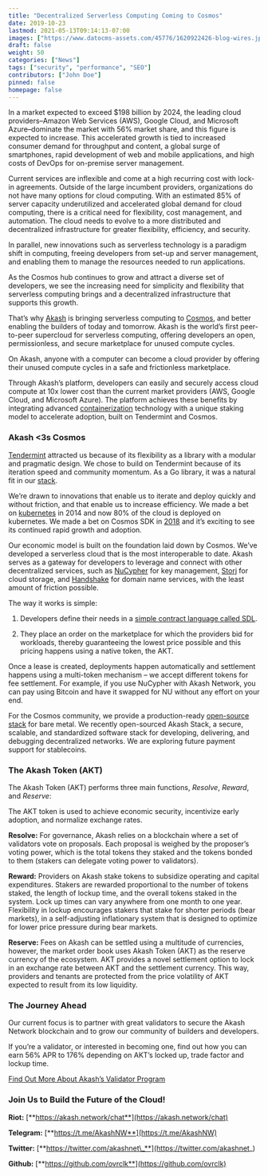 ```yaml
---
title: "Decentralized Serverless Computing Coming to Cosmos"
date: 2019-10-23
lastmod: 2021-05-13T09:14:13-07:00
images: ["https://www.datocms-assets.com/45776/1620922426-blog-wires.jpg"]
draft: false
weight: 50
categories: ["News"]
tags: ["security", "performance", "SEO"]
contributors: ["John Doe"]
pinned: false
homepage: false
---
```

In a market expected to exceed $198 billion by 2024, the leading cloud providers–Amazon Web Services (AWS), Google Cloud, and Microsoft Azure–dominate the market with 56% market share, and this figure is expected to increase. This accelerated growth is tied to increased consumer demand for throughput and content, a global surge of smartphones, rapid development of web and mobile applications, and high costs of DevOps for on-premise server management.

Current services are inflexible and come at a high recurring cost with lock-in agreements. Outside of the large incumbent providers, organizations do not have many options for cloud computing. With an estimated 85% of server capacity underutilized and accelerated global demand for cloud computing, there is a critical need for flexibility, cost management, and automation. The cloud needs to evolve to a more distributed and decentralized infrastructure for greater flexibility, efficiency, and security.

In parallel, new innovations such as serverless technology is a paradigm shift in computing, freeing developers from set-up and server management, and enabling them to manage the resources needed to run applications.

As the Cosmos hub continues to grow and attract a diverse set of developers, we see the increasing need for simplicity and flexibility that serverless computing brings and a decentralized infrastructure that supports this growth.

That’s why [Akash](https://akash.network/) is bringing serverless computing to [Cosmos](https://hub.cosmos.network/), and better enabling the builders of today and tomorrow. Akash is the world’s first peer-to-peer supercloud for serverless computing, offering developers an open, permissionless, and secure marketplace for unused compute cycles.

On Akash, anyone with a computer can become a cloud provider by offering their unused compute cycles in a safe and frictionless marketplace.

Through Akash’s platform, developers can easily and securely access cloud compute at 10x lower cost than the current market providers (AWS, Google Cloud, and Microsoft Azure). The platform achieves these benefits by integrating advanced [containerization](https://techcrunch.com/2017/11/21/overclock-labs-bets-on-kubernetes-to-help-companies-automate-their-cloud-infrastructure/) technology with a unique staking model to accelerate adoption, built on Tendermint and Cosmos.

### **Akash <3s Cosmos**

[Tendermint](https://tendermint.com/) attracted us because of its flexibility as a library with a modular and pragmatic design. We chose to build on Tendermint because of its iteration speed and community momentum. As a Go library, it was a natural fit in our [stack](https://github.com/ovrclk).

We’re drawn to innovations that enable us to iterate and deploy quickly and without friction, and that enable us to increase efficiency. We made a bet on [kubernetes](https://www.youtube.com/watch?v=Z-JSQpScYck&t=4s) in 2014 and now 80% of the cloud is deployed on kubernetes. We made a bet on Cosmos SDK in [2018](https://github.com/ovrclk/akash/commit/ce720c089ad2f33408abe32ac514a29a81f6a3c1) and it’s exciting to see its continued rapid growth and adoption.

Our economic model is built on the foundation laid down by Cosmos. We’ve developed a serverless cloud that is the most interoperable to date. Akash serves as a gateway for developers to leverage and connect with other decentralized services, such as [NuCypher](https://www.nucypher.com/) for key management, [Storj](https://storj.io/) for cloud storage, and [Handshake](https://handshake.org/) for domain name services, with the least amount of friction possible. 

The way it works is simple:

1.  Developers define their needs in a [simple contract language called SDL](https://github.com/ovrclk/akash/tree/master/sdl).
    
2.  They place an order on the marketplace for which the providers bid for workloads, thereby guaranteeing the lowest price possible and this pricing happens using a native token, the AKT. 
    

Once a lease is created, deployments happen automatically and settlement happens using a multi-token mechanism – we accept different tokens for fee settlement. For example, if you use NuCypher with Akash Network, you can pay using Bitcoin and have it swapped for NU without any effort on your end.

For the Cosmos community, we provide a production-ready [open-source stack](https://github.com/ovrclk/stack) for bare metal. We recently open-sourced Akash Stack, a secure, scalable, and standardized software stack for developing, delivering, and debugging decentralized networks. We are exploring future payment support for stablecoins.

### **The Akash Token (AKT)** 

The Akash Token (AKT) performs three main functions, _Resolve_, _Reward_, and _Reserve_:

The AKT token is used to achieve economic security, incentivize early adoption, and normalize exchange rates.  

**Resolve:** For governance, Akash relies on a blockchain where a set of validators vote on proposals. Each proposal is weighed by the proposer’s voting power, which is the total tokens they staked and the tokens bonded to them (stakers can delegate voting power to validators). 

**Reward:** Providers on Akash stake tokens to subsidize operating and capital expenditures. Stakers are rewarded proportional to the number of tokens staked, the length of lockup time, and the overall tokens staked in the system. Lock up times can vary anywhere from one month to one year. Flexibility in lockup encourages stakers that stake for shorter periods (bear markets), in a self-adjusting inflationary system that is designed to optimize for lower price pressure during bear markets.

**Reserve:** Fees on Akash can be settled using a multitude of currencies, however, the market order book uses Akash Token (AKT) as the reserve currency of the ecosystem. AKT provides a novel settlement option to lock in an exchange rate between AKT and the settlement currency. This way, providers and tenants are protected from the price volatility of AKT expected to result from its low liquidity.

### **The Journey Ahead**

Our current focus is to partner with great validators to secure the Akash Network blockchain and to grow our community of builders and developers.

If you’re a validator, or interested in becoming one, find out how you can earn 56% APR to 176% depending on AKT’s locked up, trade factor and lockup time.

[Find Out More About Akash’s Validator Program](https://akash.network/validators)

### **Join Us to Build the Future of the Cloud!**

**Riot:** [**https://akash.network/chat**](https://akash.network/chat)

**Telegram:** [**https://t.me/AkashNW**](https://t.me/AkashNW)

**Twitter:** [**https://twitter.com/akashnet\_**](https://twitter.com/akashnet_)

**Github:** [**https://github.com/ovrclk**](https://github.com/ovrclk)